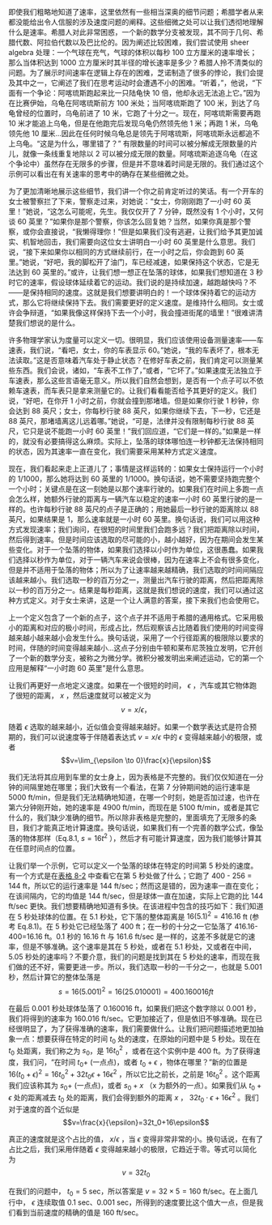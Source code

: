 即使我们粗略地知道了速率，这里依然有一些相当深奥的细节问题；希腊学者从来都没能给出令人信服的涉及速度问题的阐释。这些细微之处可以让我们透彻地理解什么是速率。希腊人对此非常困惑，一个新的数学分支被发现，其不同于几何、希腊代数、阿拉伯代数以及巴比伦的。因为阐述比较困难，我们尝试使用 sheer algebra 处理：一个气球在充气，气球的体积以每秒 100 立方厘米的速率增长；那么当体积达到 1000 立方厘米时其半径的增长速率是多少？希腊人拎不清类似的问题。为了展示时间速率在逻辑上存在的困难，芝诺制造了很多的悖论，我们会提及其中之一，它阐述了我们在思考运动时会遭遇不小的困难。“听着，”，他说，“下面有一个争论：阿喀琉斯跑起来比一只陆龟快 10 倍，他却永远无法追上它。”因为在比赛伊始，乌龟在阿喀琉斯前方 100 米处；当阿喀琉斯跑了 100 米，到达了乌龟曾经的位置时，乌龟前进了 10 米，它跑了十分之一。现在，阿喀琉斯需要再跑 10 米才能追上乌龟，但是在他跑完后发现乌龟仍然领先他 1 米；再跑 1 米，乌龟领先他 10 厘米...因此在任何时候乌龟总是领先于阿喀琉斯，阿喀琉斯永远都追不上乌龟。“这是为什么，哪里错了？” 有限数量的时间可以被分解成无限数量的片儿，就像一条线重复地除以 2 可以被分成无限的数量。阿喀琉斯追逐乌龟（在这个争论中）虽然存在无限多的步骤，但是并不意味着时间是无限的。我们通过这个示例可以看出在有关速率的思考中的确存在某些细微之处。

为了更加清晰地展示这些细节，我们讲一个你之前肯定听过的笑话。有一个开车的女士被警察拦了下来，警察走过来，对她说：“女士，你刚刚跑了一小时 60 英里！”她说，“这怎么可能呢，先生。我仅仅开了 7 分钟，既然没有 1 个小时，又何谈 60 英里？”如果你是那个警察，你该怎么回复她？当然，如果你真是那个警察，或你会直接说，“我懒得理你！”但是如果我们没有逃避，让我们给予其更加诚实、机智地回击，我们需要向这位女士讲明白一小时 60 英里是什么意思。我们说，“接下来如果你以相同的方式继续前行，在一小时之后，你会跑到 60 英里。”她说，“好吧，我的脚松开了油门，车已经减速，如果保持这个状态，它是无法达到 60 英里的。”或许，让我们想一想正在坠落的球体，如果我们想知道在 3 秒时它的速率，假设球体延续着它的运动。我们说的是持续加速，越跑越快吗？不——是保持相同的速度。这就是我们想要讲明白的！一个球体保持着它的运动方式，那么它将继续保持下去。我们需要更好的定义速度。是维持什么相同。女士或许会争辩道，“如果我像这样保持下去一个小时，我会撞进街尾的墙里！”很难讲清楚我们想说的是什么。

许多物理学家认为度量可以定义一切。很明显，我们应该使用设备测量速率——车速表，我们说，“看吧，女士，你的车表显示 60。”她说，“我的车表坏了，根本无法读取。”这是否意味着汽车处于静止状态？在修好车表之前，我们肯定可以测量某些东西。我们会说，诸如，“车表不工作了，”或者，“它坏了。”如果速度无法独立于车速表，那么这些言语毫无意义。所以我们自然会想到，是否有一个点子可以不依赖车速表，而车表只是拿来测量它的。让我们看看能否给予其更好的定义。我们说，“好吧，在你开 1 小时之前，你就会撞到那堵墙。但是如果你行驶 1 秒钟，你会达到 88 英尺；女士，你每秒行驶 88 英尺，如果你继续下去，下一秒，它还是 88 英尺，那堵墙离这儿远着哪。”她说，“可是，法律并没有限制每秒行驶 88 英尺，它只是说不能跑一小时 60 英里！”我们回应道，“它们是一样的。”如果是一样的，就没有必要搞得这么麻烦。实际上，坠落的球体哪怕连一秒钟都无法保持相同的状态，因为其速率一直在变化，我们需要采用某种方式定义速度。

现在，我们看起来走上正道儿了；事情是这样运转的：如果女士保持运行一个小时的 1/1000，那么她将达到 60 英里的 1/1000。换句话说，她不需要坚持跑完整个一个小时；关键点是在这一刻她是以那个速率行驶的。如果我们在时间上多跑一点会怎么样，她额外行驶的距离与一辆汽车以稳定的速率一小时 60 英里行驶的是一样的。也许每秒行驶 88 英尺的点子是正确的；用她最后一秒行驶的距离除以 88 英尺，如果结果是 1，那么速率就是一小时 60 英里。换句话说，我们可以用这种方式发现速率；我们询问，在很短的时间里我们会跑多远？我们把距离除以时间，然后得到速率。但是时间应该选取的尽可能的小，越小越好，因为在期间会发生某些变化。对于一个坠落的物体，如果我们选择以小时作为单位，这很愚蠢。如果我们选择以秒作为单位，对于一辆汽车来说会很棒，因为在速率上不会有很多变化，但是并不适用于坠落的物体；所以为了让速率越来越精确，我们选取的时间间隔应该越来越小。我们选取一秒的百万分之一，测量出汽车行驶的距离，然后把距离除以一秒的百万分之一。结果是每秒距离，这就是我们想说的速度，我们可以通过这种方式定义。对于女士来讲，这是一个让人满意的答案，接下来我们也会使用它。

上一个定义包含了一个新的点子，这个点子并不适用于希腊的通用格式。它采用极小的距离和对应的极小时间，形成占比，然后观察该占比随着我们使用的时间变得越来越小越来越小会发生什么。换句话说，采用了一个行径距离的极限除以要求的时间，伴随的时间变得越来越小...这点子分别由牛顿和莱布尼茨独立发明，它开创了一个新的数学分支，被称之为微分学。微积分被发明出来阐述运动，它的第一个应用是解释“一小时跑 60 英里”是什么意思。

让我们再更好一点地定义速度。如果在一个很短的时间， $\epsilon$ ，汽车或其它物体跑了很短的距离， $x$ ，然后速度就可以被定义为
$$v=x/\epsilon，$$

随着 $\epsilon$ 选取的越来越小，近似值会变得越来越好。如果一个数学表达式是符合预期的，我们可以说速度等于伴随着表达式 $v=x/\epsilon$ 中的 $\epsilon$ 变得越来越小的极限，或者
$$v=\lim_{\epsilon \to 0}\frac{x}{\epsilon}$$

我们无法将其应用到车里的女士身上，因为表格是不完整的。我们仅仅知道在一分钟的间隔里她在哪里；我们大致有一个看法，在第 7 分钟期间她的运行速率是 5000 ft/min，但是我们无法精确地知道，在哪一个时刻，她是否加过速，也许在第六分钟刚开始，她的速率是 4900 ft/min，而现在是 5100 ft/min，或者是其它什么的，我们缺少准确的细节。所以除非表格是完整的，里面填充了无限多的条目，我们才能真正地计算速度。换句话说，如果我们有一个完善的数学公式，像坠落的物体那样（Eq.8.1, $s=16t^2$ ），然后才有可能计算速度，因为我们能够计算其在任意时间点的位置。

让我们举一个示例，它可以定义一个坠落的球体在特定的时间第 5 秒处的速度。有一个方式是在[表格 8-2](/volume-1/8-motion/8-1-description-of-motion.md) 中查看它在第 5 秒处做了什么；它跑了 400 - 256 = 144 ft，所以它的运行速率是 144 ft/sec；然而这是错的，因为速率一直在变化；在该间隔内，它的均值是 144 ft/sec，但是球体一直在加速，实际上它跑的比 144 ft/sec 更快。我们想要精确地知道有多快。在该进程中包含的技巧如下：我们知道在 5 秒处球体的位置。在 5.1 秒处，它下落的整体距离是 $16(5.1)^2=416.16$ ft (参考 Eq.8.1)。在 5 秒处它已经坠落了 400 ft；在一秒的十分之一它坠落了 416.16-400=16.16 ft。0.1 秒的 16.16 ft 与 161.6 ft/sec 是一样的，这差不多就是它的速率，但是不够准确。这个速率是其在 5 秒处，或者在 5.1 秒处，又或者在中间，5.05 秒处的速率吗？不要介意，我们的问题是找到其在 5 秒处的速率，而现在我们做的还不好，需要更进一步。所以，我们选取一秒的一千分之一，也就是 5.001 秒，然后计算它的整体坠落是
$$s=16(5.001)^2=16(25.010001)=400.160016 ft$$

在最后 0.001 秒处球体坠落了 0.160016 ft，如果我们把这个数字除以 0.001 秒，我们将得到的速率为 160.016 ft/sec。它更加接近了，但是依旧不够准确。现在已经很明显了，为了获得准确的速率，我们需要做什么。让我们把问题描述地更加抽象一点：想要获得在特定的时间 $t_0$ 处的速度，在原始的问题中是 5 秒处。现在在 $t_0$ 处距离，我们称之为 $s_0$，是 $16{t_0}^2$ ，或者在这个实例中是 400 ft。为了获得速度，我们问，“在时间 $t_0+$ (一点点)，或者 $t_0+\epsilon$ ，物体在哪里？”新的位置是 $16(t_0+\epsilon)^2=16{t_0}^2+32t_0\epsilon+16{\epsilon}^2$ ，所以它比之前长，之前是 $16{t_0}^2$ 。这个距离我们应该称其为 $s_0+$ (一点点)，或者 $s_0+x$ （x 为额外的一点）。如果我们从 $t_0+\epsilon$ 处的距离减去 $t_0$ 处的距离，我们会得到额外的距离 $x$ ， $32t_0\cdot{\epsilon}+16{\epsilon}^2$ 。我们对于速度的首个近似是
$$v=\frac{x}{\epsilon}=32t_0+16\epsilon$$

真正的速度就是这个占比的值， $x/\epsilon$ ，当 $\epsilon$ 变得非常非常的小。换句话说，在有了占比之后，我们采用伴随着 $\epsilon$ 变得越来越小的极限，它趋近于零。等式可以简化为
$$v=32t_0$$

在我们的问题中， $t_0=5$ sec，所以答案是 $v=32\times{5}=160$ ft/sec。在上面几行中， $\epsilon$ 连续取值 0.1 sec、0.001 sec，所得到的速度要比这个值大一点，但是我们看到当前速度的精确的值是 160 ft/sec。
